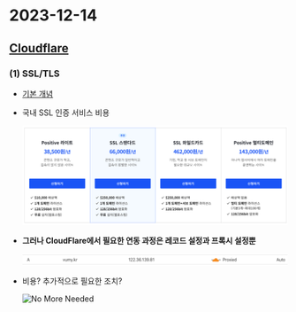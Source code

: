 # 2023-12-14

## [Cloudflare](https://www.cloudflare.com/) 
    
### (1) SSL/TLS

- [기본 개념](https://opentutorials.org/course/228/4894)
- 국내 SSL 인증 서비스 비용
    
    ![Cafe24 SSL Plans](../../assets/img/cafe24_ssl_plans.png)

- <b>그러나 CloudFlare에서 필요한 연동 과정은 레코드 설정과 프록시 설정뿐</b>
    
    ![Cloudflare Record](../../assets/img/cloudflare_record.png)

- 비용? 추가적으로 필요한 조치?
    
    ![No More Needed](https://dispatch.cdnser.be/wp-content/uploads/2018/12/d9a285fe89d0f133b4f90288ec21af96.png)
